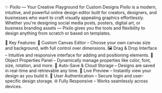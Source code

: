 ✨ Pixilo — Your Creative Playground for Custom Designs
Pixilo is a modern, intuitive, and powerful online design editor built for creators, designers, and businesses who want to craft visually appealing graphics effortlessly. Whether you're designing social media posts, posters, digital art, or business branding assets — Pixilo gives you the tools and flexibility to design anything from scratch or based on templates.

🔧 Key Features:
🎨 Custom Canvas Editor – Choose your own canvas size and background, with full control over dimensions.
🖼️ Drag & Drop Interface – Intuitive and responsive interface for adding and positioning elements.
🧱 Object Properties Panel – Dynamically manage properties like color, font, size, rotation, and more.
💾 Auto-Save & Cloud Storage – Designs are saved in real-time and retrievable any time.
🔄 Live Preview – Instantly view your design as you build it.
👥 User Authentication – Secure login and user-specific design storage.
🌐 Fully Responsive – Works seamlessly across devices.
